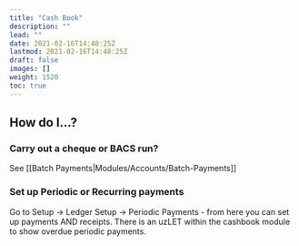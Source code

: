 ```yaml
---
title: "Cash Book"
description: ""
lead: ""
date: 2021-02-16T14:48:25Z
lastmod: 2021-02-16T14:48:25Z
draft: false
images: []
weight: 1520
toc: true
---
```


## How do I...?

### Carry out a cheque or BACS run?

See [[Batch Payments|Modules/Accounts/Batch-Payments]]

### Set up Periodic or Recurring payments

Go to Setup -> Ledger Setup -> Periodic Payments - from here you can set up payments AND receipts. There is an uzLET within the cashbook module to show overdue periodic payments.
